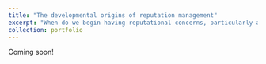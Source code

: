 ```yaml
---
title: "The developmental origins of reputation management"
excerpt: "When do we begin having reputational concerns, particularly around wanting others to think we are 'smart'? How do such concerns influence our behavior? And how might our perceptions of what others believe about 'smartness' (for example, whether others think someone can get smarter by working hard) shape our reputation management strategies?<br/><br/><img src='/images/reputation_icon.png'>"
collection: portfolio
---
```


Coming soon!
